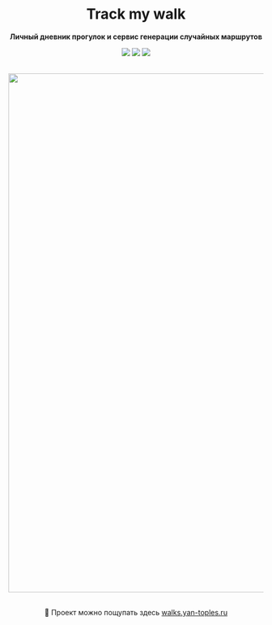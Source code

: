 <div align="center">

<h1><b>Track my walk</b></h1>
<p>
  <b>Личный дневник прогулок и сервис генерации случайных маршрутов</b>
</p>

<p>
  <a href="https://github.com/CSSSensei">
    <img src="https://img.shields.io/badge/made%20by-CSSSensei-c8a00"></a>
  <a href="https://walks.yan-toples.ru">
    <img src="https://img.shields.io/badge/🌐_Check_website-388E3C" ></a>
  <a href="https://walks.yan-toples.ru">
    <img src="https://img.shields.io/badge/version-v1.8.1-2e4600"></a>
</p>

<br>

<img width="1153" height="1023" alt="image" src="https://github.com/user-attachments/assets/434afd31-2322-4bba-a9ff-5320b5c8cbfb" />

<br>
<br>

🔗 Проект можно пощупать здесь [walks.yan-toples.ru](https://walks.yan-toples.ru)

</div>
